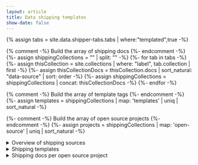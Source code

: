 ```yaml
---
layout: article
title: Data shipping templates
show-date: false
---
```


{% assign tabs = site.data.shipper-tabs.tabs | where:"templated",true -%}

{% comment -%} Build the array of shipping docs {%- endcomment -%}
{%- assign shippingCollections = "" | split: "" -%}
{%- for tab in tabs -%}
  {%- assign thisCollection = site.collections |  where: "label", tab.collection | first -%}
  {%- assign thisCollectionDocs = thisCollection.docs | sort_natural: "data-source" | sort: order -%}
  {%- assign shippingCollections = shippingCollections | concat: thisCollectionDocs -%}
{%- endfor -%}

{% comment -%} Build the array of template tags {%- endcomment -%}
{%- assign templates = shippingCollections | map: 'templates' | uniq | sort_natural -%}

{%- comment -%} Build the array of open source projects {%- endcomment -%}
{%- assign projects = shippingCollections | map: 'open-source' | uniq | sort_natural -%}

<details>

<summary>
Overview of shipping sources
</summary>

{% comment -%} Generate the table of all shipping sources {%- endcomment -%}
| Source | Data | Templates | Open source projects |
|---|---|---|
{%- for doc in shippingCollections %}
| [{{ doc.data-source }}]({{doc.url | prepend: site.baseurl }}) | {{ doc.collection | split: "-" | first -}}
  | {{ doc.templates | inspect -}}
  | {%- for project in doc.open-source -%}
      [ {{- project.title -}} ]( {{- project.github-repo -}} )
      {%- unless forloop.last -%} , <br> {%- endunless -%}
    {%- endfor -%}
  |
{%- endfor %}

</details>

<details>

<summary>
Shipping templates
</summary>

This covers only data sources
(**not** shippers or community shippers).

These are the tags used in the shipping docs.
When we say "template",
we mean these docs should follow roughly the same flow.

{% for template in templates -%}
`{{template}}`
{%- unless forloop.last -%} , {% endunless -%}
{% endfor %}

{% for template in templates %}
  {%- assign docsWithThisTemplate = shippingCollections | where_exp: "doc", "doc.templates contains template" -%}

  ### Template: {{template}}

  Used in:

  {%- for doc in docsWithThisTemplate %}
    [{{doc.data-source}}]({{doc.url |  prepend: site.baseurl}})
    {%- unless forloop.last -%} , {% endunless -%}
  {% endfor %}

  {% assign thisTemplateFramework = site.data.shipper-tabs.templates | where: 'slug', template | first %}
  {% if thisTemplateFramework.outline %}

{{thisTemplateFramework.outline | markdownify }}

  {% endif %}

{% endfor -%}

</details>

<details>

<summary>
Shipping docs per open source project
</summary>

{% comment -%} Generate the table of open source projects {%- endcomment -%}
| Project | Used in |
|---|---|---|
{%- for project in projects %}
| {{ project.title }} <br> [logzio/{{ project.github-repo -}}]({{site.github.org_url}}/{{project.github-repo}}) {{ "" -}}
| {%- capture docsWithThisProject -%}
    {%- assign docsWithOpenSource = shippingCollections | where_exp: "doc", "doc.open-source" -%}
    {%- for doc in docsWithOpenSource -%}
      {%- assign openSourceStringified = doc.open-source | join: "," -%}
      {%- if openSourceStringified contains project.github-repo -%}
        [{{doc.data-source}}]({{doc.url}})$$
      {%- endif -%}
    {%- endfor -%}
  {%- endcapture -%}
  {{docsWithThisProject | split: "$$" | join: "<br>"}} |
{%- endfor %}

</details>
